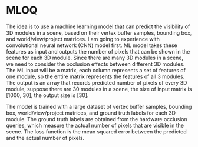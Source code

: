 # MLOQ

The idea is to use a machine learning model that can predict the visibility of 3D modules in a scene, based on their vertex buffer samples, bounding box, and world/view/project matrices. I am going to experience with convolutional neural network (CNN) model first. ML model takes these features as input and outputs the number of pixels that can be shown in the scene for each 3D module.
Since there are many 3D modules in a scene, we need to consider the occlusion effects between different 3D modules. The ML input will be a matrix, each column represents a set of features of one module, so the entire matrix represents the features of all 3 modules. The output is an array that records predicted number of pixels of every 3D module, suppose there are 30 modules in a scene, the size of input matrix is [1000, 30], the output size is [30].

The model is trained with a large dataset of vertex buffer samples, bounding box, world/view/project matrices, and ground truth labels for each 3D module. The ground truth labels are obtained from the hardware occlusion queries, which measure the actual number of pixels that are visible in the scene. The loss function is the mean squared error between the predicted and the actual number of pixels.
